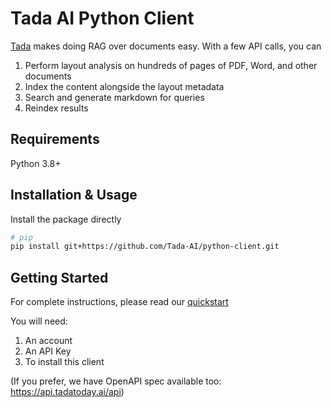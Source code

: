 # Tada AI Python Client

[Tada](https://www.tadatoday.ai/docs/what-we-do) makes doing RAG over documents easy. With a few API calls, you can

1. Perform layout analysis on hundreds of pages of PDF, Word, and other documents
1. Index the content alongside the layout metadata
1. Search and generate markdown for queries
1. Reindex results

## Requirements

Python 3.8+

## Installation & Usage

Install the package directly

```sh
# pip
pip install git+https://github.com/Tada-AI/python-client.git
```

## Getting Started

For complete instructions, please read our [quickstart](https://www.tadatoday.ai/docs/quickstart)

You will need:

1. An account
2. An API Key
3. To install this client

(If you prefer, we have OpenAPI spec available too: https://api.tadatoday.ai/api)
